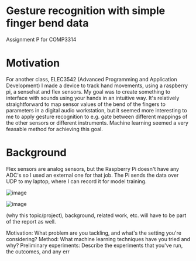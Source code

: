 # Gesture recognition with simple finger bend data
Assignment P for COMP3314

# Motivation 
For another class, ELEC3542 (Advanced Programming and Application Development) I made a device to track hand movements, using a raspberry pi, a sensehat and flex sensors. My goal was to create something to interface with sounds using your hands in an intuitive way. It's relatively straightforward to map sensor values of the bend of the fingers to parameters in a digital audio workstation, but it seemed more interesting to me to apply gesture recognition to e.g. gate between different mappings of the other sensors or different instruments. Machine learning seemed a very feasable method for achieving this goal.

# Background
Flex sensors are analog sensors, but the Raspberry Pi doesn't have any ADC's so I used an external one for that job. The Pi sends the data over UDP to my laptop, where I can record it for model training. 

![image](https://user-images.githubusercontent.com/25040414/40318550-8d280998-5d57-11e8-9760-06a94c75e14e.png)

![image](https://user-images.githubusercontent.com/25040414/40318476-57ab21ec-5d57-11e8-9e1a-a2f2237d2607.png)

(why this topic/project), background, related work, etc. will have to be part of the report as well.

Motivation: What problem are you tackling, and what's the setting you're considering?
Method: What machine learning techniques have you tried and why?
Preliminary experiments: Describe the experiments that you've run, the outcomes, and any err
